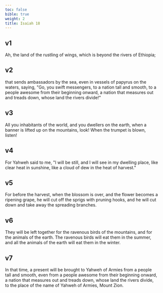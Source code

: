 ```yaml
---
toc: false
bible: true
weight: 2
title: Isaiah 18
---
```




## v1 
Ah, the land of the rustling of wings, which is beyond the rivers of Ethiopia; 

## v2 
that sends ambassadors by the sea, even in vessels of papyrus on the waters, saying, "Go, you swift messengers, to a nation tall and smooth, to a people awesome from their beginning onward, a nation that measures out and treads down, whose land the rivers divide!" 

## v3 
All you inhabitants of the world, and you dwellers on the earth, when a banner is lifted up on the mountains, look! When the trumpet is blown, listen! 

## v4 
For Yahweh said to me, "I will be still, and I will see in my dwelling place, like clear heat in sunshine, like a cloud of dew in the heat of harvest." 

## v5 
For before the harvest, when the blossom is over, and the flower becomes a ripening grape, he will cut off the sprigs with pruning hooks, and he will cut down and take away the spreading branches. 

## v6 
They will be left together for the ravenous birds of the mountains, and for the animals of the earth. The ravenous birds will eat them in the summer, and all the animals of the earth will eat them in the winter. 

## v7 
In that time, a present will be brought to Yahweh of Armies from a people tall and smooth, even from a people awesome from their beginning onward, a nation that measures out and treads down, whose land the rivers divide, to the place of the name of Yahweh of Armies, Mount Zion.
